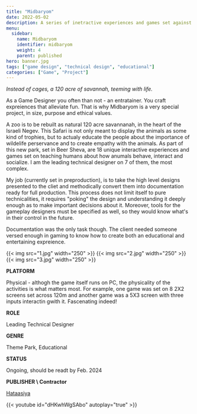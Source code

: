 ```yaml
---
title: "Midbaryom"
date: 2022-05-02
description: A series of inetractive experiences and games set against the backdrop of the Israeli Negev
menu:
  sidebar:
    name: Midbaryom 
    identifier: midbaryom
    weight: 4
    parent: published
hero: banner.jpg
tags: ["game design", "technical design", "educational"]
categories: ["Game", "Project"]
---
```


*Instead of cages, a 120 acre of savannah, teeming with life.*

As a Game Designer you often than not - an entratainer. You craft expreiences that alleviate fun. That is why Midbaryom is a very special project, in size, purpose and ethical values. 

A zoo is to be rebuilt as natural 120 acre savannanah, in the heart of the Israeli Negev. This Safari is not only meant to display the animals as some kind of trophies, but to actualy educate the people about the importance of wildelife perservance and to create empathy with the animals. As part of this new park, set in Beer Sheva, are 18 unique interactive experiences and games set on teaching humans about how anumals behave, interact and socialize. I am the leading technical designer on 7 of them, the most complex.

My job (currently set in preproduction), is to take the high level designs presented to the cliet and methodically convert them into documentation ready for full production. This process does not limit itself to pure technicalities, it requires "poking" the design and understanding it deeply enough as to make important decisions about it. Moreover, tools for the gameplay designers must be specified as well, so they would know what's in their control in the future.

Documentation was the only task though. The client needed someone versed enough in gaming to know how to create both an educational and entertaining expreience.

{{< img src="1.jpg" width="250" >}}
{{< img src="2.jpg" width="250"  >}}
{{< img src="3.jpg" width="250"  >}}

**PLATFORM**

Physical - althogh the game itself runs on PC, the physicality of the activities is what matters most. For example, one game was set on 8 2X2 screens set across 120m and another game was a 5X3 screen with three inputs interactin gwith it. Fascenating indeed!

**ROLE**

Leading Technical Designer

**GENRE**

Theme Park, Educational

**STATUS**

Ongoing, should be readt by Feb. 2024

**PUBLISHER \ Contractor**

[Hataasiya](https://theindustry.co.il/)

{{< youtube id="dHKwhWgSAbo" autoplay="true" >}}